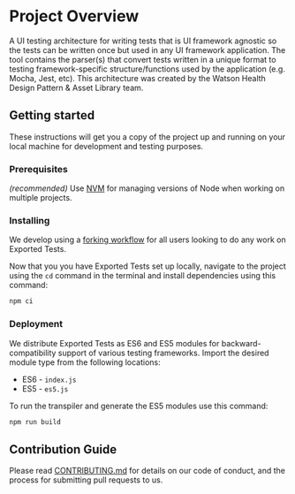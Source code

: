 # Project Overview

A UI testing architecture for writing tests that is UI framework agnostic so the tests can be written once but used in any UI framework application. The tool contains the parser(s) that convert tests written in a unique format to testing framework-specific structure/functions used by the application (e.g. Mocha, Jest, etc). This architecture was created by the Watson Health Design Pattern & Asset Library team.

## Getting started

These instructions will get you a copy of the project up and running on your local machine for development and testing purposes.

### Prerequisites

_(recommended)_ Use [NVM](https://github.com/nvm-sh/nvm#node-version-manager---) for managing versions of Node when working on multiple projects.

### Installing

We develop using a [forking workflow](https://guides.github.com/activities/forking/) for all users looking to do any work on Exported Tests.

Now that you you have Exported Tests set up locally, navigate to the project using the `cd` command in the terminal and install dependencies using this command:

```bash
npm ci
```

### Deployment

We distribute Exported Tests as ES6 and ES5 modules for backward-compatibility support of various testing frameworks. Import the desired module type from the following locations:

* ES6 - `index.js`
* ES5 - `es5.js`

To run the transpiler and generate the ES5 modules use this command:

```bash
npm run build
```

## Contribution Guide

Please read [CONTRIBUTING.md](CONTRIBUTING.md) for details on our code of conduct, and the process for submitting pull requests to us.

